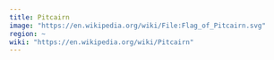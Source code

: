 ```yaml
---
title: Pitcairn
image: "https://en.wikipedia.org/wiki/File:Flag_of_Pitcairn.svg"
region: ~
wiki: "https://en.wikipedia.org/wiki/Pitcairn"
---
```

